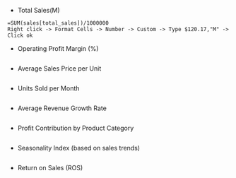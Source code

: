 - Total Sales(M)
```
=SUM(sales[total_sales])/1000000
Right click -> Format Cells -> Number -> Custom -> Type $120.17,"M" -> Click ok
```
- Operating Profit Margin (%)
```

```
- Average Sales Price per Unit
```

```
- Units Sold per Month
```

```
- Average Revenue Growth Rate
```

```
- Profit Contribution by Product Category
```

```
- Seasonality Index (based on sales trends)
```

```
- Return on Sales (ROS)
```

```
